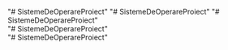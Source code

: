 "# SistemeDeOperareProiect" 
"# SistemeDeOperareProiect" 
"# SistemeDeOperareProiect"  
"# SistemeDeOperareProiect"  
"# SistemeDeOperareProiect"  
